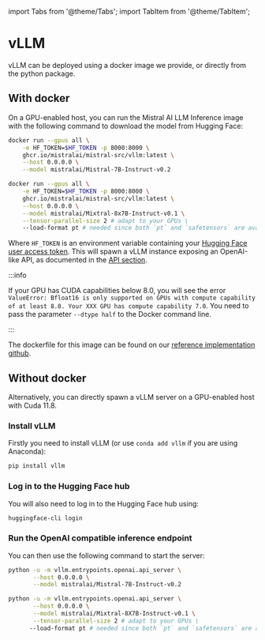 import Tabs from '@theme/Tabs';
import TabItem from '@theme/TabItem';

# vLLM

vLLM can be deployed using a docker image we provide, or directly from the python package.

## With docker

On a GPU-enabled host, you can run the Mistral AI LLM Inference image with the following command to download the model from Hugging Face:
<Tabs>
  <TabItem value="mistral7b" label="Mistral-7B" default>

```bash
docker run --gpus all \
    -e HF_TOKEN=$HF_TOKEN -p 8000:8000 \
    ghcr.io/mistralai/mistral-src/vllm:latest \
    --host 0.0.0.0 \
    --model mistralai/Mistral-7B-Instruct-v0.2
```

  </TabItem>
  <TabItem value="mixtral8x7b" label="Mixtral-8X7B">

```bash
docker run --gpus all \
    -e HF_TOKEN=$HF_TOKEN -p 8000:8000 \
    ghcr.io/mistralai/mistral-src/vllm:latest \
    --host 0.0.0.0 \
    --model mistralai/Mixtral-8x7B-Instruct-v0.1 \
    --tensor-parallel-size 2 # adapt to your GPUs \
    --load-format pt # needed since both `pt` and `safetensors` are available
```

  </TabItem>
</Tabs>

Where `HF_TOKEN` is an environment variable containing your [Hugging Face user access token](https://huggingface.co/docs/hub/security-tokens).
This will spawn a vLLM instance exposing an OpenAI-like API, as documented in the [API section](/api).

:::info

If your GPU has CUDA capabilities below 8.0, you will see the error `ValueError: Bfloat16 is only supported on GPUs with compute capability of at least 8.0. Your XXX GPU has compute capability 7.0`. You need to pass the parameter `--dtype half` to the Docker command line.

:::

The dockerfile for this image can be found on our [reference implementation github](https://github.com/mistralai/mistral-src/blob/main/deploy/Dockerfile).

## Without docker

Alternatively, you can directly spawn a vLLM server on a GPU-enabled host with Cuda 11.8.

### Install vLLM

Firstly you need to install vLLM (or use `conda add vllm` if you are using Anaconda):

```bash
pip install vllm
```

### Log in to the Hugging Face hub

You will also need to log in to the Hugging Face hub using: 

```bash
huggingface-cli login
```

### Run the OpenAI compatible inference endpoint

You can then use the following command to start the server:
<Tabs>
  <TabItem value="mistral7b" label="Mistral-7B" default>

```bash
python -u -m vllm.entrypoints.openai.api_server \
       --host 0.0.0.0 \
       --model mistralai/Mistral-7B-Instruct-v0.2
```
  </TabItem>
  <TabItem value="mixtral8x7b" label="Mixtral-8X7B">

```bash
python -u -m vllm.entrypoints.openai.api_server \
       --host 0.0.0.0 \
       --model mistralai/Mixtral-8X7B-Instruct-v0.1 \
       --tensor-parallel-size 2 # adapt to your GPUs \
      --load-format pt # needed since both `pt` and `safetensors` are available
```

  </TabItem>
</Tabs>